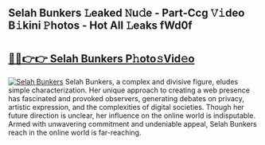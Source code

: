 ## Selah Bunkers 𝙻eaked 𝙽u𝚍e - Part-Ccg 𝚅𝚒deo B𝚒kini 𝙿hotos - Hot All 𝙻eaks fWd0f

# <h2><a href="http://ld1g6j.urlbe.top/?page=Selah+Bunkers">🔗🔗👉👉 Selah Bunkers P𝚑oto𝚜Vid𝚎o</a></h2>

[![Selah Bunkers](https://i.imgur.com/eBuTRDB.gif)](http://ld1g6j.urlbe.top/?page=Selah+Bunkers)
Selah Bunkers, a complex and divisive figure, eludes simple characterization. Her unique approach to creating a web presence has fascinated and provoked observers, generating debates on privacy, artistic expression, and the complexities of digital societies. Though her future direction is unclear, her influence on the online world is indisputable. Armed with unwavering commitment and undeniable appeal, Selah Bunkers reach in the online world is far-reaching.
